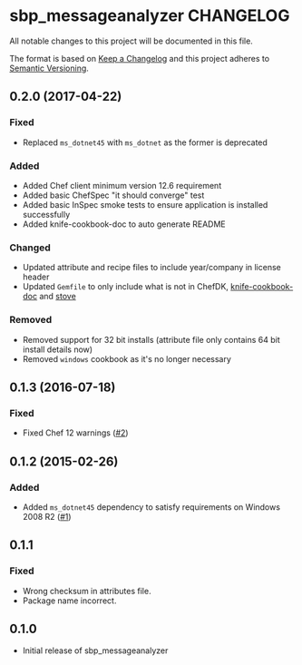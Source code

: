 # sbp_messageanalyzer CHANGELOG

All notable changes to this project will be documented in this file.

The format is based on [Keep a Changelog](http://keepachangelog.com/) and this project adheres to [Semantic Versioning](http://semver.org/).

## 0.2.0 (2017-04-22)

### Fixed

- Replaced `ms_dotnet45` with `ms_dotnet` as the former is deprecated

### Added

- Added Chef client minimum version 12.6 requirement
- Added basic ChefSpec "it should converge" test
- Added basic InSpec smoke tests to ensure application is installed successfully
- Added knife-cookbook-doc to auto generate README

### Changed

- Updated attribute and recipe files to include year/company in license header
- Updated `Gemfile` to only include what is not in ChefDK, [knife-cookbook-doc](https://github.com/realityforge/knife-cookbook-doc) and [stove](https://github.com/sethvargo/stove)

### Removed

- Removed support for 32 bit installs (attribute file only contains 64 bit install details now)
- Removed `windows` cookbook as it's no longer necessary

## 0.1.3 (2016-07-18)

### Fixed

- Fixed Chef 12 warnings ([#2](https://github.com/schubergphilis/sbp_messageanalyzer/issues/2))

## 0.1.2 (2015-02-26)

### Added

- Added `ms_dotnet45` dependency to satisfy requirements on Windows 2008 R2 ([#1](https://github.com/schubergphilis/sbp_messageanalyzer/issues/1))

## 0.1.1

### Fixed

- Wrong checksum in attributes file.
- Package name incorrect.

## 0.1.0

- Initial release of sbp_messageanalyzer
